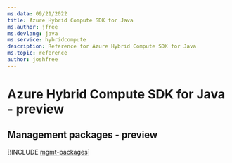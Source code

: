 ```yaml
---
ms.data: 09/21/2022
title: Azure Hybrid Compute SDK for Java
ms.author: jfree
ms.devlang: java
ms.service: hybridcompute
description: Reference for Azure Hybrid Compute SDK for Java
ms.topic: reference
author: joshfree
---
```

# Azure Hybrid Compute SDK for Java - preview

## Management packages - preview
[!INCLUDE [mgmt-packages](hybrid-compute-mgmt-index.md)]